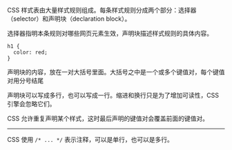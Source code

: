 


CSS 样式表由大量样式规则组成。每条样式规则分成两个部分：选择器（selector）和声明块（declaration block）。

选择器指明本条规则对哪些网页元素生效，声明块描述样式规则的具体内容。

```
h1 {
  color: red;
}
```

声明块的内容，放在一对大括号里面。大括号之中是一个或多个键值对，每个键值对用分号结尾

声明块可以写成多行，也可以写成一行。缩进和换行只是为了增加可读性，CSS 引擎会忽略它们。

CSS 允许重复声明某个样式，这时最后声明的键值对会覆盖前面的键值对。

---

CSS 使用 `/* ... */` 表示注释，可以是单行，也可以是多行。



